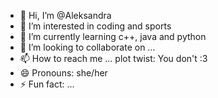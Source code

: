 - 👋 Hi, I’m @Aleksandra
- 👀 I’m interested in coding and sports
- 🌱 I’m currently learning c++, java and python
- 💞️ I’m looking to collaborate on ...
- 📫 How to reach me ... plot twist: You don't :3
- 😄 Pronouns: she/her
- ⚡ Fun fact: ...

<!---
Aleksandra27/Aleksandra27 is a ✨ special ✨ repository because its `README.md` (this file) appears on your GitHub profile.
You can click the Preview link to take a look at your changes.
--->
